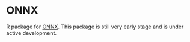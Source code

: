 # ONNX

R package for [ONNX](https://github.com/onnx). This package is still very early stage and is under active development.
